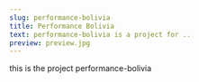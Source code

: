 ```yaml
---
slug: performance-bolivia
title: Performance Bolivia
text: performance-bolivia is a project for ..
preview: preview.jpg
---
```

this is the project performance-bolivia